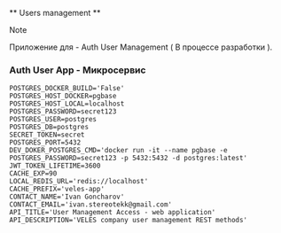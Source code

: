 ** Users management **

> [!NOTE]
> Приложение для - Auth User Management ( В процессе разработки ).


### Auth User App - Микросервис 

```.env
POSTGRES_DOCKER_BUILD='False'
POSTGRES_HOST_DOCKER=pgbase
POSTGRES_HOST_LOCAL=localhost
POSTGRES_PASSWORD=secret123
POSTGRES_USER=postgres
POSTGRES_DB=postgres
SECRET_TOKEN=secret
POSTGRES_PORT=5432
DEV_DOKER_POSTGRES_CMD='docker run -it --name pgbase -e POSTGRES_PASSWORD=secret123 -p 5432:5432 -d postgres:latest'
JWT_TOKEN_LIFETIME=3600
CACHE_EXP=90
LOCAL_REDIS_URL='redis://localhost'
CACHE_PREFIX='veles-app'
CONTACT_NAME='Ivan Goncharov'
CONTACT_EMAIL='ivan.stereotekk@gmail.com'
API_TITLE='User Management Access - web application'
API_DESCRIPTION='VELES company user management REST methods'

```

